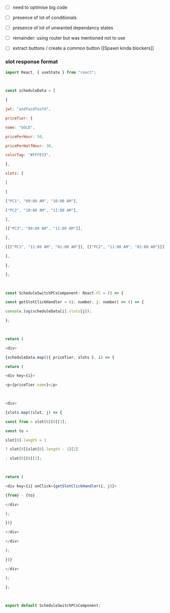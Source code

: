 - [ ] need to optimise big code
- [ ] presence of lot of conditionals 
- [ ] presence of lot of unwanted dependancy states
- [ ] remainder: using router but was mentioned not to use
- [ ] extract buttons / create a common button 
[[Spawn kinda blockers]]


### slot response format 
```js 
import React, { useState } from "react";

  

const scheduleData = [

{

jwt: "asdfasdfasfd",

priceTier: {

name: "GOLD",

pricePerHour: 50,

pricePerHalfHour: 30,

colorTag: "#FFFE33",

},

slots: [

[

[

["PC1", "09:00 AM", "10:00 AM"],

["PC2", "10:00 AM", "11:00 AM"],

],

[["PC3", "09:00 AM", "11:00 AM"]],

],

[[["PC1", "11:00 AM", "01:00 AM"]], [["PC2", "11:00 AM", "01:00 AM"]]],

],

},

];

  

const ScheduleSwitchPCsComponent: React.FC = () => {

const getSlotClickHandler = (i: number, j: number) => () => {

console.log(scheduleData[i].slots[j]);

};

  

return (

<div>

{scheduleData.map(({ priceTier, slots }, i) => {

return (

<div key={i}>

<p>{priceTier.name}</p>

  

<div>

{slots.map((slot, j) => {

const from = slot[0][0][1];

const to =

slot[0].length > 1

? slot[0][slot[0].length - 1][2]

: slot[0][0][2];

  

return (

<div key={i} onClick={getSlotClickHandler(i, j)}>

{from} - {to}

</div>

);

})}

</div>

</div>

);

})}

</div>

);

};

  

export default ScheduleSwitchPCsComponent;
```